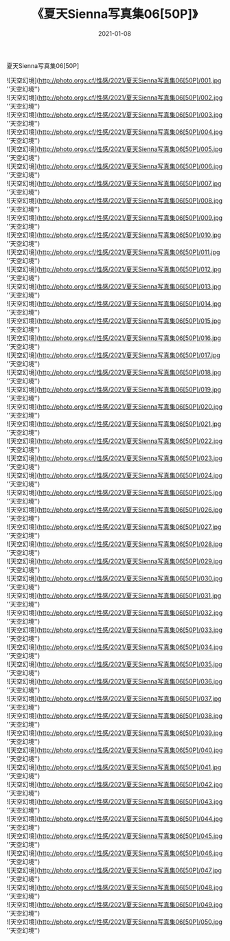﻿---
layout: post
title: 《夏天Sienna写真集06[50P]》
date: 2021-01-08
img: http://photo.orgx.cf/性感/2021/夏天Sienna写真集06[50P]/000.jpg
tags: [美女,性感,泳衣]
---

夏天Sienna写真集06[50P]



![天空幻境](http://photo.orgx.cf/性感/2021/夏天Sienna写真集06[50P]/001.jpg ''天空幻境'')<br>
![天空幻境](http://photo.orgx.cf/性感/2021/夏天Sienna写真集06[50P]/002.jpg ''天空幻境'')<br>
![天空幻境](http://photo.orgx.cf/性感/2021/夏天Sienna写真集06[50P]/003.jpg ''天空幻境'')<br>
![天空幻境](http://photo.orgx.cf/性感/2021/夏天Sienna写真集06[50P]/004.jpg ''天空幻境'')<br>
![天空幻境](http://photo.orgx.cf/性感/2021/夏天Sienna写真集06[50P]/005.jpg ''天空幻境'')<br>
![天空幻境](http://photo.orgx.cf/性感/2021/夏天Sienna写真集06[50P]/006.jpg ''天空幻境'')<br>
![天空幻境](http://photo.orgx.cf/性感/2021/夏天Sienna写真集06[50P]/007.jpg ''天空幻境'')<br>
![天空幻境](http://photo.orgx.cf/性感/2021/夏天Sienna写真集06[50P]/008.jpg ''天空幻境'')<br>
![天空幻境](http://photo.orgx.cf/性感/2021/夏天Sienna写真集06[50P]/009.jpg ''天空幻境'')<br>
![天空幻境](http://photo.orgx.cf/性感/2021/夏天Sienna写真集06[50P]/010.jpg ''天空幻境'')<br>
![天空幻境](http://photo.orgx.cf/性感/2021/夏天Sienna写真集06[50P]/011.jpg ''天空幻境'')<br>
![天空幻境](http://photo.orgx.cf/性感/2021/夏天Sienna写真集06[50P]/012.jpg ''天空幻境'')<br>
![天空幻境](http://photo.orgx.cf/性感/2021/夏天Sienna写真集06[50P]/013.jpg ''天空幻境'')<br>
![天空幻境](http://photo.orgx.cf/性感/2021/夏天Sienna写真集06[50P]/014.jpg ''天空幻境'')<br>
![天空幻境](http://photo.orgx.cf/性感/2021/夏天Sienna写真集06[50P]/015.jpg ''天空幻境'')<br>
![天空幻境](http://photo.orgx.cf/性感/2021/夏天Sienna写真集06[50P]/016.jpg ''天空幻境'')<br>
![天空幻境](http://photo.orgx.cf/性感/2021/夏天Sienna写真集06[50P]/017.jpg ''天空幻境'')<br>
![天空幻境](http://photo.orgx.cf/性感/2021/夏天Sienna写真集06[50P]/018.jpg ''天空幻境'')<br>
![天空幻境](http://photo.orgx.cf/性感/2021/夏天Sienna写真集06[50P]/019.jpg ''天空幻境'')<br>
![天空幻境](http://photo.orgx.cf/性感/2021/夏天Sienna写真集06[50P]/020.jpg ''天空幻境'')<br>
![天空幻境](http://photo.orgx.cf/性感/2021/夏天Sienna写真集06[50P]/021.jpg ''天空幻境'')<br>
![天空幻境](http://photo.orgx.cf/性感/2021/夏天Sienna写真集06[50P]/022.jpg ''天空幻境'')<br>
![天空幻境](http://photo.orgx.cf/性感/2021/夏天Sienna写真集06[50P]/023.jpg ''天空幻境'')<br>
![天空幻境](http://photo.orgx.cf/性感/2021/夏天Sienna写真集06[50P]/024.jpg ''天空幻境'')<br>
![天空幻境](http://photo.orgx.cf/性感/2021/夏天Sienna写真集06[50P]/025.jpg ''天空幻境'')<br>
![天空幻境](http://photo.orgx.cf/性感/2021/夏天Sienna写真集06[50P]/026.jpg ''天空幻境'')<br>
![天空幻境](http://photo.orgx.cf/性感/2021/夏天Sienna写真集06[50P]/027.jpg ''天空幻境'')<br>
![天空幻境](http://photo.orgx.cf/性感/2021/夏天Sienna写真集06[50P]/028.jpg ''天空幻境'')<br>
![天空幻境](http://photo.orgx.cf/性感/2021/夏天Sienna写真集06[50P]/029.jpg ''天空幻境'')<br>
![天空幻境](http://photo.orgx.cf/性感/2021/夏天Sienna写真集06[50P]/030.jpg ''天空幻境'')<br>
![天空幻境](http://photo.orgx.cf/性感/2021/夏天Sienna写真集06[50P]/031.jpg ''天空幻境'')<br>
![天空幻境](http://photo.orgx.cf/性感/2021/夏天Sienna写真集06[50P]/032.jpg ''天空幻境'')<br>
![天空幻境](http://photo.orgx.cf/性感/2021/夏天Sienna写真集06[50P]/033.jpg ''天空幻境'')<br>
![天空幻境](http://photo.orgx.cf/性感/2021/夏天Sienna写真集06[50P]/034.jpg ''天空幻境'')<br>
![天空幻境](http://photo.orgx.cf/性感/2021/夏天Sienna写真集06[50P]/035.jpg ''天空幻境'')<br>
![天空幻境](http://photo.orgx.cf/性感/2021/夏天Sienna写真集06[50P]/036.jpg ''天空幻境'')<br>
![天空幻境](http://photo.orgx.cf/性感/2021/夏天Sienna写真集06[50P]/037.jpg ''天空幻境'')<br>
![天空幻境](http://photo.orgx.cf/性感/2021/夏天Sienna写真集06[50P]/038.jpg ''天空幻境'')<br>
![天空幻境](http://photo.orgx.cf/性感/2021/夏天Sienna写真集06[50P]/039.jpg ''天空幻境'')<br>
![天空幻境](http://photo.orgx.cf/性感/2021/夏天Sienna写真集06[50P]/040.jpg ''天空幻境'')<br>
![天空幻境](http://photo.orgx.cf/性感/2021/夏天Sienna写真集06[50P]/041.jpg ''天空幻境'')<br>
![天空幻境](http://photo.orgx.cf/性感/2021/夏天Sienna写真集06[50P]/042.jpg ''天空幻境'')<br>
![天空幻境](http://photo.orgx.cf/性感/2021/夏天Sienna写真集06[50P]/043.jpg ''天空幻境'')<br>
![天空幻境](http://photo.orgx.cf/性感/2021/夏天Sienna写真集06[50P]/044.jpg ''天空幻境'')<br>
![天空幻境](http://photo.orgx.cf/性感/2021/夏天Sienna写真集06[50P]/045.jpg ''天空幻境'')<br>
![天空幻境](http://photo.orgx.cf/性感/2021/夏天Sienna写真集06[50P]/046.jpg ''天空幻境'')<br>
![天空幻境](http://photo.orgx.cf/性感/2021/夏天Sienna写真集06[50P]/047.jpg ''天空幻境'')<br>
![天空幻境](http://photo.orgx.cf/性感/2021/夏天Sienna写真集06[50P]/048.jpg ''天空幻境'')<br>
![天空幻境](http://photo.orgx.cf/性感/2021/夏天Sienna写真集06[50P]/049.jpg ''天空幻境'')<br>
![天空幻境](http://photo.orgx.cf/性感/2021/夏天Sienna写真集06[50P]/050.jpg ''天空幻境'')<br>
